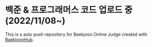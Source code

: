 # 백준 & 프로그래머스 코드 업로드 중 (2022/11/08~)

This is a auto push repository for Baekjoon Online Judge created with [BaekjoonHub](https://github.com/BaekjoonHub/BaekjoonHub).
